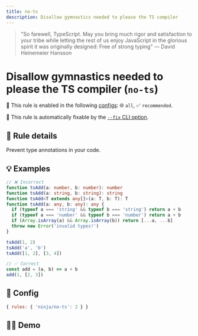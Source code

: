 ```yaml
---
title: no-ts
description: Disallow gymnastics needed to please the TS compiler
---
```


<script setup lang="ts">
import CodeEditor from '../../.vitepress/theme/components/code-editor.vue';
import {ruleName, presetConfigs, initialText} from '../../src/sample-code/no-ts.js';
</script>

> "So farewell, TypeScript. May you bring much rigor and satisfaction to your
> tribe while letting the rest of us enjoy JavaScript in the glorious spirit it
> was originally designed: Free of strong typing" — David Heinemeier Hansson

# Disallow gymnastics needed to please the TS compiler (`no-ts`)

💼 This rule is enabled in the following [configs](/configs/): 🌐 `all`, ✅ `recommended`.

🔧 This rule is automatically fixable by the [`--fix` CLI option](https://eslint.org/docs/latest/user-guide/command-line-interface#--fix).

<!-- end auto-generated rule header -->

## 📖 Rule details

Prevent type annotations in your code.

## 💡 Examples

```ts
// ❌ Incorrect
function tsAdd(a: number, b: number): number
function tsAdd(a: string, b: string): string
function tsAdd<T extends any[]>(a: T, b: T): T
function tsAdd(a: any, b: any): any {
  if (typeof a === 'string' && typeof b === 'string') return a + b
  if (typeof a === 'number' && typeof b === 'number') return a + b
  if (Array.isArray(a) && Array.isArray(b)) return [...a, ...b]
  throw new Error('invalid types!')
}

tsAdd(1, 2)
tsAdd('a', 'b')
tsAdd([1, 2], [3, 4])

// ✅ Correct
const add = (a, b) => a + b
add(1, [2, 3])
```

## 🔧 Config

```js
{ rules: { 'ninja/no-ts': 2 } }
```

## 🧑‍💻 Demo

<CodeEditor :rule="ruleName" :text="initialText" :presetConfigs="presetConfigs" />
